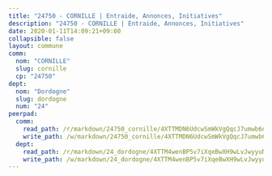 ```yaml
---
title: "24750 - CORNILLE | Entraide, Annonces, Initiatives"
description: "24750 - CORNILLE | Entraide, Annonces, Initiatives"
date: 2020-01-11T14:09:21+09:00
collapsible: false
layout: commune
comm:
  nom: "CORNILLE"
  slug: cornille
  cp: "24750"
dept:
  nom: "Dordogne"
  slug: dordogne
  num: "24"
peerpad:
  comm:
    read_path: /r/markdown/24750_cornille/4XTTMDN6UdcwSmWkVgQqcJ7umwb6nrhXWYTdxYzqESqT17GCA
    write_path: /w/markdown/24750_cornille/4XTTMDN6UdcwSmWkVgQqcJ7umwb6nrhXWYTdxYzqESqT17GCA-K3TgUgxd8BDNmhwHFixZEHzj4x5hY9thmKcMo3or1vheVAMfpfxbPaeM7r6oNEeaLe5qcSjtrEvLT63B8i3VHU1R41Af1Zzyw8S87YcmmW4BuBTehmprCQHUYqk7WebSHqR8juzS
  dept:
    read_path: /r/markdown/24_dordogne/4XTTM4wenBP5v7iXqeBwXH9wLvJwyyuNKzLxRyGzSZXmCuzgg
    write_path: /w/markdown/24_dordogne/4XTTM4wenBP5v7iXqeBwXH9wLvJwyyuNKzLxRyGzSZXmCuzgg-K3TgUusQQUSAmJPXozCTSBeqjqksxkVWGVxtHwEFrs5RuocQr8weKG2oQg7MVeg2F9Hhv7ggtBiBU8D9pdXEPa9M67VU3BzgAG9BCtQw3VY3Xcxk2YSegk3iUXMkpicGxxJr7mWp
---
```


